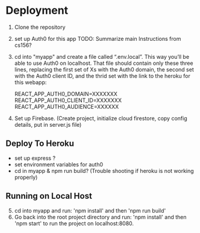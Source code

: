# Deployment

1. Clone the repository
2. set up Auth0 for this app
TODO: Summarize main Instructions from cs156? 

3. cd into "myapp" and create a file called “.env.local”. This way you’ll be able to use Auth0 on localhost. That file should contain only these three lines, replacing the first set of Xs with the Auth0 domain, the second set with the Auth0 client ID, and the thrid set with the link to the heroku for this webapp:

    REACT_APP_AUTH0_DOMAIN=XXXXXXX  
    REACT_APP_AUTH0_CLIENT_ID=XXXXXXX  
    REACT_APP_AUTH0_AUDIENCE=XXXXXX 
    
4. Set up Firebase. (Create project, initialize cloud firestore, copy config details, put in server.js file)     


## Deploy To Heroku
- set up express ? 
- set environment variables for auth0
- cd in myapp & npm run build? (Trouble shooting if heroku is not working properly) 

## Running on Local Host
5. cd into myapp and run: 'npm install' and then 'npm run build'
5. Go back into the root project directory and run: 'npm install' and then 'npm start' to run the project on localhost:8080. 


